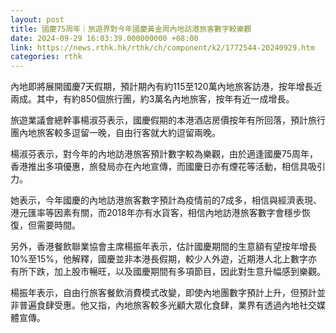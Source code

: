 ```yaml
---
layout: post
title: 國慶75周年｜旅遊界對今年國慶黃金周內地訪港旅客數字較樂觀
date: 2024-09-29 16:03:39.000000000 +08:00
link: https://news.rthk.hk/rthk/ch/component/k2/1772544-20240929.htm
categories: rthk
---
```


內地即將展開國慶7天假期，預計期內有約115至120萬內地旅客訪港，按年增長近兩成。其中，有約850個旅行團，約3萬名內地旅客，按年有近一成增長。

旅遊業議會總幹事楊淑芬表示，國慶假期的本港酒店房價按年有所回落，預計旅行團內地旅客較多逗留一晚，自由行客就大約逗留兩晚。

楊淑芬表示，對今年的內地訪港旅客預計數字較為樂觀，由於適逢國慶75周年，香港推出多項優惠，旅發局亦在內地宣傳，而國慶日亦有煙花等活動，相信具吸引力。

她表示，今年國慶的內地訪港旅客數字預計為疫情前的7成多，相信與經濟表現、港元匯率等因素有關，而2018年亦有水貨客，相信內地訪港旅客數字會穩步恢復，但需要時間。

另外，香港餐飲聯業協會主席楊振年表示，估計國慶期間的生意額有望按年增長10%至15%，他解釋，國慶並非本港長假期，較少人外遊，近期港人北上數字亦有所下跌，加上股市暢旺，以及國慶期間有多項節目，因此對生意升幅感到樂觀。

楊振年表示，自由行旅客餐飲消費模式改變，即使內地團數字預計上升，但預計並非普遍食肆受惠。他又指，內地旅客較多光顧大眾化食肆，業界有透過內地社交媒體宣傳。
